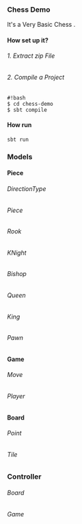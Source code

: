 ### Chess Demo ###

It's a Very Basic Chess .

#### How set up it? ####

###### 1. Extract zip File

###### 2. Compile a Project
```
#!bash
$ cd chess-demo
$ sbt compile
```

#### How run  ####
```
sbt run
```

### Models ###

#### Piece ####
###### DirectionType ######
###### Piece ######
###### Rook ######
###### KNight ######
###### Bishop ######
###### Queen ######
###### King ######
###### Pawn ######

#### Game ####
###### Move ######
###### Player ######

#### Board ####
###### Point ######
###### Tile ######


### Controller ###
###### Board ######
###### Game ######

